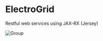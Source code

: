 # ElectroGrid
Restful web services using JAX-RX (Jersey)

![Group](https://img.shields.io/badge/PAF-%20Y3S1.04__113-brightgreen)
